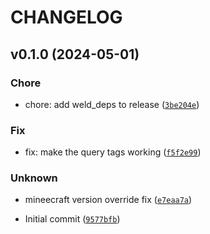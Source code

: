 # CHANGELOG



## v0.1.0 (2024-05-01)

### Chore

* chore: add weld_deps to release ([`3be204e`](https://github.com/edayot/vanilla-recipes/commit/3be204e69f53d9a2bdc17721d013fccabffd072c))

### Fix

* fix: make the query tags working ([`f5f2e99`](https://github.com/edayot/vanilla-recipes/commit/f5f2e9924e60a17450b2fa2f77a8cddacee47868))

### Unknown

* mineecraft version override fix ([`e7eaa7a`](https://github.com/edayot/vanilla-recipes/commit/e7eaa7a504c452e75afb30dc87d1da85e89fa7bc))

* Initial commit ([`9577bfb`](https://github.com/edayot/vanilla-recipes/commit/9577bfb03d9754e67a4fe4cdc8edb13cd658048c))
